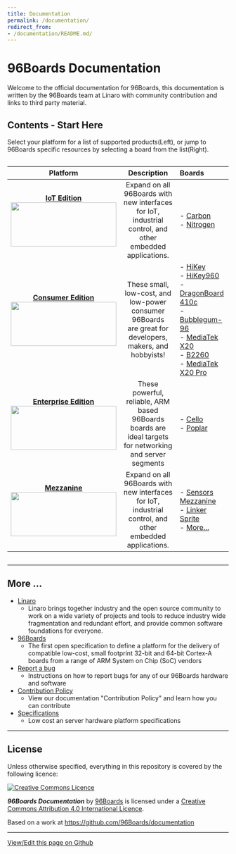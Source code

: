 ```yaml
---
title: Documentation
permalink: /documentation/
redirect_from:
- /documentation/README.md/
---
```

# 96Boards Documentation

Welcome to the official documentation for 96Boards, this documentation is written by the 96Boards team at Linaro with community contribution and links to third party material.

## Contents - Start Here

Select your platform for a list of supported products(Left), or jump to 96Boards specific resources by selecting a board from the list(Right).
<div style="overflow-x:scroll;" markdown="1">

| Platform                                | Description                                 | Boards                                     |
|:---------------------------------------:|:-------------------------------------------:|:-------------------------------------------|
|  [**IoT Edition**](IoTEdition/) <br>[<img src="https://i.imgur.com/lCC2QdU.png" data-canonical-src="https://i.imgur.com/lCC2QdU.png" width="240" height="100" />](IoTEdition/)                               | Expand on all 96Boards with new interfaces for IoT, industrial<br>control, and other embedded applications.                          | - [Carbon](IoTEdition/carbon/)<br>- [Nitrogen](IoTEdition/nitrogen/)                                                                     |
|  [**Consumer Edition**](ConsumerEdition/)<br> [<img src="https://i.imgur.com/QEilCHZ.png" data-canonical-src="https://i.imgur.com/QEilCHZ.png" width="240" height="100" />](ConsumerEdition/) <br>                     | These small, low-cost, and low-power consumer 96Boards<br>are great for developers, makers, and hobbyists!                           | - [HiKey](ConsumerEdition/HiKey/)<br>- [HiKey960](ConsumerEdition/HiKey960/)<br>- [DragonBoard 410c](ConsumerEdition/DragonBoard-410c/)<br>- [Bubblegum-96](ConsumerEdition/Bubblegum-96/)<br>- [MediaTek X20](ConsumerEdition/MediaTekX20/)<br>- [B2260](ConsumerEdition/B2260/)<br>- [MediaTek X20 Pro](ConsumerEdition/MediaTekX20Pro/)    |
|  [**Enterprise Edition**](EnterpriseEdition/) <br>[<img src="https://i.imgur.com/DLgo1qU.png" data-canonical-src="https://i.imgur.com/DLgo1qU.png" width="240" height="100" />](EnterpriseEdition/)                        | These powerful, reliable, ARM based 96Boards boards are<br>ideal targets for networking and server segments                          | - [Cello](EnterpriseEdition/Cello/)<br>- [Poplar](EnterpriseEdition/Poplar/)                       |
|  [**Mezzanine**](mezzanine/) <br>[<img src="https://i.imgur.com/FU8ewZf.png" data-canonical-src="https://i.imgur.com/FU8ewZf.png" width="240" height="100" />](mezzanine/)                        | Expand on all 96Boards with new interfaces for IoT,<br>industrial control, and other embedded applications.                          | - [Sensors Mezzanine](mezzanine/sensors-mezzanine/)<br>- [Linker Sprite](mezzanine/linkspritesensorkit/)<br>- [More...](mezzanine/)                           |

</div>

***

## More ...

- [Linaro](http://www.linaro.org/about/)
   - Linaro brings together industry and the open source community to work on a wide variety of projects and tools to reduce industry wide fragmentation and redundant effort, and provide common software foundations for everyone.
- [96Boards](https://www.96boards.org/about)
   - The first open specification to define a platform for the delivery of compatible low-cost, small footprint 32-bit and 64-bit Cortex-A boards from a range of ARM System on Chip (SoC) vendors
- [Report a bug](Extras/Report_a_bug.md)
   - Instructions on how to report bugs for any of our 96Boards hardware and software
- [Contribution Policy](Extras/ContributionPolicy.md)
   - View our documentation "Contribution Policy" and learn how you can contribute
- [Specifications](Specifications/)
   - Low cost an server hardware platform specifications

***

## License

Unless otherwise specified, everything in this repository is covered by the following licence:

[![Creative Commons Licence](https://licensebuttons.net/l/by-sa/4.0/88x31.png)](http://creativecommons.org/licenses/by-sa/4.0/)

***96Boards Documentation*** by [96Boards](https://www.96boards.org/) is licensed under a [Creative Commons Attribution 4.0 International Licence](http://creativecommons.org/licenses/by-sa/4.0/).

Based on a work at https://github.com/96Boards/documentation

***

[View/Edit this page on Github](https://github.com/96boards/documentation/)
